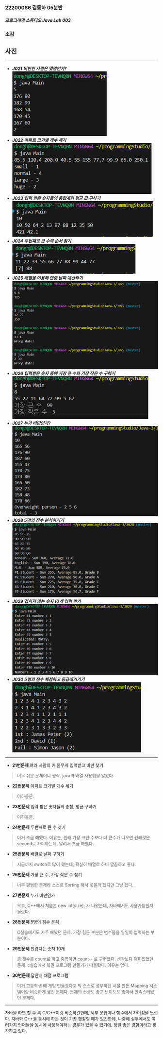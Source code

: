 ### 22200066 김동하 05분반

##### 프로그래밍 스튜디오 Java Lab 003

### 소감

## 사진

---
+ ___J021 비만인 사람은 몇명인가?___
![J021](./Captures/J021.png)
+ ___J022 아파트 크기별 개수 세기___
![J022](./Captures/J022.png)
+ ___J023 입력 받은 숫자들의 총합계와 평균 값 구하기___
![J023](./Captures/J023.png)
+ ___J024 두번째로 큰 수의 순서 찾기___
![J024](./Captures/J024.png)
+ ___J025 배열을 이용해 연중 날짜 계산하기___
![J025](./Captures/J025.png)
+ ___J026 입력받은 숫자 중에 가장 큰 수와 가장 작은 수 구하기___
![J026](./Captures/J026.png)
+ ___J027 누가 비만인가?___
![J027](./Captures/J027.png)
+ ___J028 5명의 점수 분석하기기___
![J028](./Captures/J028.png)
+ ___J029 겹치지 않는 숫자 10개 입력 받기___
![J029](./Captures/J029.png)
+ ___J030 5명의 점수 채점하고 등급매기기기___
![J030](./Captures/J030.png)


---

+ **21번문제**  여러 사람의 키 몸무게 입력받고 비만 찾기
> 너무 쉬운 문제이니 생략. java의 배열 사용법을 알았다.

+ **22번문제**  아파트 크기별 개수 세기
> 이하동문.

+ **23번문제** 입력 받은 숫자들의 총합, 평균 구하기
> 이하동문.

+ **24번문제** 두번째로 큰 수 찾기
> 이거 조금 해맸다. 이유는, 원래 가장 크던 수보다 더 큰수가 나오면 원래것은 second로 가야하는데, 날려서 조금 해맸다.

+ **25번문제** 배열로 날짜 구하기
>지금까지 switch로 많이 했는데, 확실히 배열로 하니 깔끔하고 좋다.

+ **26번문제** 가장 큰 수, 가장 작은 수 찾기
>너무 평범한 문제라 스스로 Sorting 해서 넣을까 했지만 그냥 했다.

+ **27번문제** 누가 비만인가
> 오호, C++에서 처음본  new int[size]; 가 나왔는데, 자바에서도 사용가능한지 몰랐다.

+ **28번문제** 5명의 점수 분석
>C실습에서도 자주 해봤던 문제. 가장 힘든 부분은 변수들을 일일이 입력하는 부분이다.

+ **29번문제** 안겹치는 숫자 10개
>총 갯수를 count로 하고 중복이면 count-- 로 구현했다. 생각보다 재미있었던 문제. c실습에서 복권 프로그램 만들기가 떠올랐다. 이유는 없다.

+ **30번문제** 답안지 채점 프로그램
>이거 고등학생 때 게임 만들겠다고 막 스스로 공부하던 시절 만든 Mapping 시스템이랑 비슷하게 생긴 문제다. 문제의 컨셉도 좋고 난이도도 좋아서 만족스러웠던 문제다.  


---

자바을 하면 할 수 록 C/C++이랑 비슷하긴한데, 세부 문법이나 함수에서 차이점을 느낀다. 자바와 C++을 동시에 하는 것이 가끔 헷갈릴 때가 있긴한데, 나중에 실무에서도 여러가지 언어들을 동시에 사용해야하는 경우가 있을 수 있기에, 정말 좋은 경험이라고 생각하고 있다.

